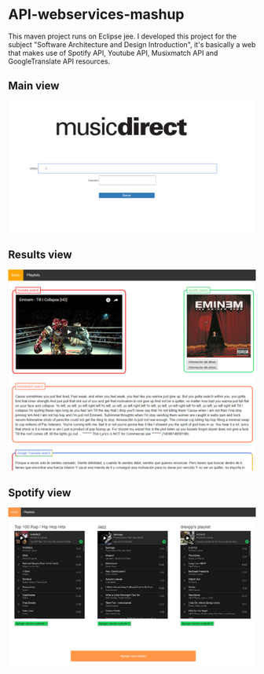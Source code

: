 # API-webservices-mashup
This maven project runs on Eclipse jee. I developed this project for the subject "Software Architecture and Design Introduction", it's basically a web that makes use of Spotify API, Youtube API, Musixmatch API and GoogleTranslate API resources.

## Main view

![main](https://github.com/drexpp/API-webservices-mashup/blob/master/30171d0441a67ab4cef5c2c903360fcf.png?raw=true)

## Results view

![main](https://github.com/drexpp/API-webservices-mashup/blob/master/44b7cf7c29f5ed5c8dc5c47841a450a7.png?raw=true)

## Spotify view

![main](https://github.com/drexpp/API-webservices-mashup/blob/master/3.png?raw=true)
